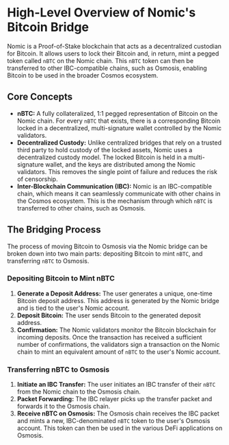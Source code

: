# High-Level Overview of Nomic's Bitcoin Bridge

Nomic is a Proof-of-Stake blockchain that acts as a decentralized custodian for Bitcoin. It allows users to lock their Bitcoin and, in return, mint a pegged token called `nBTC` on the Nomic chain. This `nBTC` token can then be transferred to other IBC-compatible chains, such as Osmosis, enabling Bitcoin to be used in the broader Cosmos ecosystem.

## Core Concepts

*   **nBTC:** A fully collateralized, 1:1 pegged representation of Bitcoin on the Nomic chain. For every `nBTC` that exists, there is a corresponding Bitcoin locked in a decentralized, multi-signature wallet controlled by the Nomic validators.
*   **Decentralized Custody:** Unlike centralized bridges that rely on a trusted third party to hold custody of the locked assets, Nomic uses a decentralized custody model. The locked Bitcoin is held in a multi-signature wallet, and the keys are distributed among the Nomic validators. This removes the single point of failure and reduces the risk of censorship.
*   **Inter-Blockchain Communication (IBC):** Nomic is an IBC-compatible chain, which means it can seamlessly communicate with other chains in the Cosmos ecosystem. This is the mechanism through which `nBTC` is transferred to other chains, such as Osmosis.

## The Bridging Process

The process of moving Bitcoin to Osmosis via the Nomic bridge can be broken down into two main parts: depositing Bitcoin to mint `nBTC`, and transferring `nBTC` to Osmosis.

### Depositing Bitcoin to Mint nBTC

1.  **Generate a Deposit Address:** The user generates a unique, one-time Bitcoin deposit address. This address is generated by the Nomic bridge and is tied to the user's Nomic account.
2.  **Deposit Bitcoin:** The user sends Bitcoin to the generated deposit address.
3.  **Confirmation:** The Nomic validators monitor the Bitcoin blockchain for incoming deposits. Once the transaction has received a sufficient number of confirmations, the validators sign a transaction on the Nomic chain to mint an equivalent amount of `nBTC` to the user's Nomic account.

### Transferring nBTC to Osmosis

1.  **Initiate an IBC Transfer:** The user initiates an IBC transfer of their `nBTC` from the Nomic chain to the Osmosis chain.
2.  **Packet Forwarding:** The IBC relayer picks up the transfer packet and forwards it to the Osmosis chain.
3.  **Receive nBTC on Osmosis:** The Osmosis chain receives the IBC packet and mints a new, IBC-denominated `nBTC` token to the user's Osmosis account. This token can then be used in the various DeFi applications on Osmosis.
